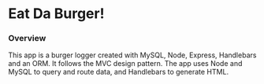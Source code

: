 # Eat Da Burger!

### Overview
This app is a burger logger created with MySQL, Node, Express, Handlebars and an ORM. It follows the MVC design pattern. The app uses Node and MySQL to query and route data, and Handlebars to generate HTML.

